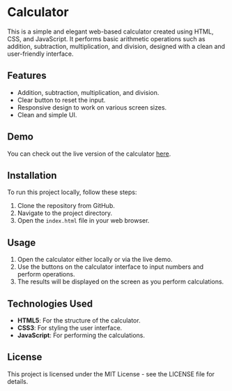 # Calculator

This is a simple and elegant web-based calculator created using HTML, CSS, and JavaScript. It performs basic arithmetic operations such as addition, subtraction, multiplication, and division, designed with a clean and user-friendly interface.

## Features
- Addition, subtraction, multiplication, and division.
- Clear button to reset the input.
- Responsive design to work on various screen sizes.
- Clean and simple UI.

## Demo
You can check out the live version of the calculator [here](https://nice-error.github.io/Calculator/).

## Installation

To run this project locally, follow these steps:

1. Clone the repository from GitHub.
2. Navigate to the project directory.
3. Open the `index.html` file in your web browser.

## Usage
1. Open the calculator either locally or via the live demo.
2. Use the buttons on the calculator interface to input numbers and perform operations.
3. The results will be displayed on the screen as you perform calculations.

## Technologies Used
- **HTML5**: For the structure of the calculator.
- **CSS3**: For styling the user interface.
- **JavaScript**: For performing the calculations.

## License
This project is licensed under the MIT License - see the LICENSE file for details.
